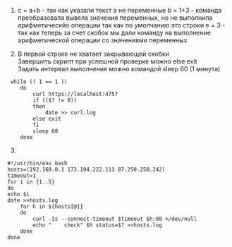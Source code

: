 1. c = a+b - так как указали текст а не переменные
   b = 1+3 - команда преобразовала вывела значения переменных, но не выполнила арифметическйо операции так как по умолчанию это строки 
   e = 3   - так как теперь за счет скобок мы дали команду на выполнение арифметической операции со значениями переменных
   
2. В первой строке не хватает закрывающей скобки  
   Завершить скрипт при успешной проверке можно   else exit  
   Задать интервал выполнения можно командой sleep 60 (1 минута)
```
 while (( 1 == 1 ))
    do
        curl https://localhost:4757
        if (($? != 0))
        then
            date >> curl.log
        else exit
        fi
        sleep 60
    done
 ```
 3.
```
#!/usr/bin/env bash
hosts=(192.168.0.1 173.194.222.113 87.250.250.242)
timeout=1
for i in {1..5}
do
echo $i
date >>hosts.log
    for h in ${hosts[@]}
    do
        curl -Is --connect-timeout $timeout $h:80 >/dev/null
        echo "    check" $h status=$? >>hosts.log
    done
done
```
